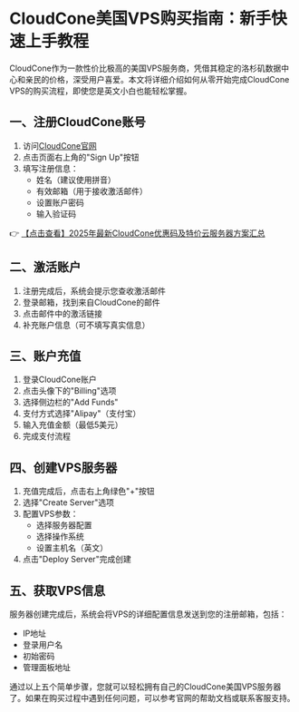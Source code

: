 # CloudCone美国VPS购买指南：新手快速上手教程

CloudCone作为一款性价比极高的美国VPS服务商，凭借其稳定的洛杉矶数据中心和亲民的价格，深受用户喜爱。本文将详细介绍如何从零开始完成CloudCone VPS的购买流程，即使您是英文小白也能轻松掌握。

## 一、注册CloudCone账号

1. 访问[CloudCone官网](https://bit.ly/Cloudcone)
2. 点击页面右上角的"Sign Up"按钮
3. 填写注册信息：
   - 姓名（建议使用拼音）
   - 有效邮箱（用于接收激活邮件）
   - 设置账户密码
   - 输入验证码

👉 [【点击查看】2025年最新CloudCone优惠码及特价云服务器方案汇总](https://bit.ly/Cloudcone)

## 二、激活账户

1. 注册完成后，系统会提示您查收激活邮件
2. 登录邮箱，找到来自CloudCone的邮件
3. 点击邮件中的激活链接
4. 补充账户信息（可不填写真实信息）

## 三、账户充值

1. 登录CloudCone账户
2. 点击头像下的"Billing"选项
3. 选择侧边栏的"Add Funds"
4. 支付方式选择"Alipay"（支付宝）
5. 输入充值金额（最低5美元）
6. 完成支付流程

## 四、创建VPS服务器

1. 充值完成后，点击右上角绿色"+"按钮
2. 选择"Create Server"选项
3. 配置VPS参数：
   - 选择服务器配置
   - 选择操作系统
   - 设置主机名（英文）
4. 点击"Deploy Server"完成创建

## 五、获取VPS信息

服务器创建完成后，系统会将VPS的详细配置信息发送到您的注册邮箱，包括：
- IP地址
- 登录用户名
- 初始密码
- 管理面板地址

通过以上五个简单步骤，您就可以轻松拥有自己的CloudCone美国VPS服务器了。如果在购买过程中遇到任何问题，可以参考官网的帮助文档或联系客服支持。